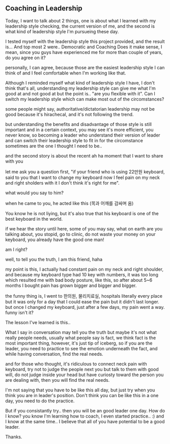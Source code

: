## Coaching in Leadership

Today, I want to talk about 2 things, one is about what I learned with my leadership style checking, the current version of me, and the second is what kind of leadership style I'm pursueing these day.

I tested myself with the leadership style this project provided, and the result is...
And top most 2 were.. Democratic and Coaching
Does it make sense, I mean, since you guys have experienced me for more than couple of years, do you agree on it? 

personally, I can agree, because those are the easiest leadership style I can think of and I feel comfortable when I'm working like that.

Although I reminded myself what kind of leadership style I have, I don't think that's all, understanding my leadership style can give me what I'm good at and not good at but the point is.. "are you flexible with it". Can I switch my leadership style which can make most out of the circomstances?

some people might say, authoritative/dictatorian leadership may not be good because it's hirachecal, and it's not following the trend. 

but understanding the benefits and disadvantage of those style is still important and in a certain context, you may see it's more efficient, you never know, so becoming a leader who understand their version of leader and can switch their leadership style to fit in for the circomstance sometimes are the one I thought I need to be..

and the second story is about the recent ah ha moment that I want to share with you

let me ask you a question first, "if your friend who is using 22만원 keyboard, said to you that I want to change my keyboard now I feel pain on my neck and right sholders with it I don't think it's right for me".

what would you say to him? 

when he came to you, he acted like this (목과 어깨를 감싸며 옴)

You know he is not liying, but it's also true that his keyboard is one of the best keyboard in the world.

if we hear the story until here, some of you may say, what on earth are you talking about, you stopid, go to clinic, do not waste your money on your keyboard, you already have the good one man!

am I right? 

well, to tell you the truth, I am this friend, haha

my point is this, I actually had constant pain on my neck and right shoulder, and because my keyboard type had 10 key with numbers, it was too long which resulted me with bad body posture, like this, so after about 5~6 months I bought pain has grown bigger and bigger and bigger.

the funny thing is, I went to 한의원, 물리치료실, hospitals literally every place but it was only for a day that I could ease the pain but it didn't last longer.
but once I changed my keyboard, just after a few days, my pain went a way. funny isn't it?

The lesson I've learned is this..

What I say in conversation may tell you the truth but maybe it's not what really people needs, usually what people say is fact, we think fact is the most important thing, however, it's just tip of iceberg, so if you are the leader, you need to practice to see the emotion underneath the fact, and while having conversation, find the real needs.

and for those who thought, it's ridiculous to connect neck pain with keyboard, try not to judge the people next you but talk to them with good will, do not judge inside your head but have curiosty toward the person you are dealing with, then you will find the real needs.

I'm not saying that you have to be like this all day, but just try when you think you are in leader's position. Don't think you can be like this in a one day, you need to do the practice.

But if you consistantly try.. then you will be an good leader one day. How do I know? you know I'm learning how to coach, I even started practice.. :) and I know at the same time.. I believe that all of you have potential to be a good leader.

Thanks.


